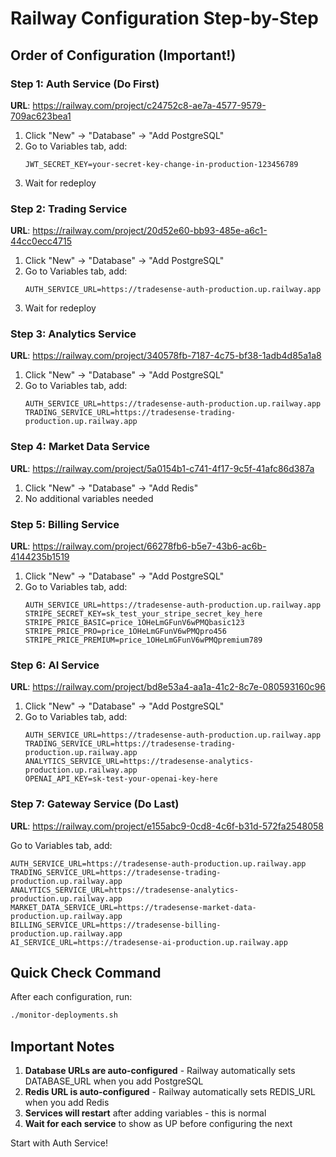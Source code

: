 # Railway Configuration Step-by-Step

## Order of Configuration (Important!)

### Step 1: Auth Service (Do First)
**URL**: https://railway.com/project/c24752c8-ae7a-4577-9579-709ac623bea1

1. Click "New" → "Database" → "Add PostgreSQL"
2. Go to Variables tab, add:
   ```
   JWT_SECRET_KEY=your-secret-key-change-in-production-123456789
   ```
3. Wait for redeploy

### Step 2: Trading Service
**URL**: https://railway.com/project/20d52e60-bb93-485e-a6c1-44cc0ecc4715

1. Click "New" → "Database" → "Add PostgreSQL"
2. Go to Variables tab, add:
   ```
   AUTH_SERVICE_URL=https://tradesense-auth-production.up.railway.app
   ```
3. Wait for redeploy

### Step 3: Analytics Service
**URL**: https://railway.com/project/340578fb-7187-4c75-bf38-1adb4d85a1a8

1. Click "New" → "Database" → "Add PostgreSQL"
2. Go to Variables tab, add:
   ```
   AUTH_SERVICE_URL=https://tradesense-auth-production.up.railway.app
   TRADING_SERVICE_URL=https://tradesense-trading-production.up.railway.app
   ```

### Step 4: Market Data Service
**URL**: https://railway.com/project/5a0154b1-c741-4f17-9c5f-41afc86d387a

1. Click "New" → "Database" → "Add Redis"
2. No additional variables needed

### Step 5: Billing Service
**URL**: https://railway.com/project/66278fb6-b5e7-43b6-ac6b-4144235b1519

1. Click "New" → "Database" → "Add PostgreSQL"
2. Go to Variables tab, add:
   ```
   AUTH_SERVICE_URL=https://tradesense-auth-production.up.railway.app
   STRIPE_SECRET_KEY=sk_test_your_stripe_secret_key_here
   STRIPE_PRICE_BASIC=price_1OHeLmGFunV6wPMQbasic123
   STRIPE_PRICE_PRO=price_1OHeLmGFunV6wPMQpro456
   STRIPE_PRICE_PREMIUM=price_1OHeLmGFunV6wPMQpremium789
   ```

### Step 6: AI Service
**URL**: https://railway.com/project/bd8e53a4-aa1a-41c2-8c7e-080593160c96

1. Click "New" → "Database" → "Add PostgreSQL"
2. Go to Variables tab, add:
   ```
   AUTH_SERVICE_URL=https://tradesense-auth-production.up.railway.app
   TRADING_SERVICE_URL=https://tradesense-trading-production.up.railway.app
   ANALYTICS_SERVICE_URL=https://tradesense-analytics-production.up.railway.app
   OPENAI_API_KEY=sk-test-your-openai-key-here
   ```

### Step 7: Gateway Service (Do Last)
**URL**: https://railway.com/project/e155abc9-0cd8-4c6f-b31d-572fa2548058

Go to Variables tab, add:
```
AUTH_SERVICE_URL=https://tradesense-auth-production.up.railway.app
TRADING_SERVICE_URL=https://tradesense-trading-production.up.railway.app
ANALYTICS_SERVICE_URL=https://tradesense-analytics-production.up.railway.app
MARKET_DATA_SERVICE_URL=https://tradesense-market-data-production.up.railway.app
BILLING_SERVICE_URL=https://tradesense-billing-production.up.railway.app
AI_SERVICE_URL=https://tradesense-ai-production.up.railway.app
```

## Quick Check Command

After each configuration, run:
```bash
./monitor-deployments.sh
```

## Important Notes

1. **Database URLs are auto-configured** - Railway automatically sets DATABASE_URL when you add PostgreSQL
2. **Redis URL is auto-configured** - Railway automatically sets REDIS_URL when you add Redis
3. **Services will restart** after adding variables - this is normal
4. **Wait for each service** to show as UP before configuring the next

Start with Auth Service!